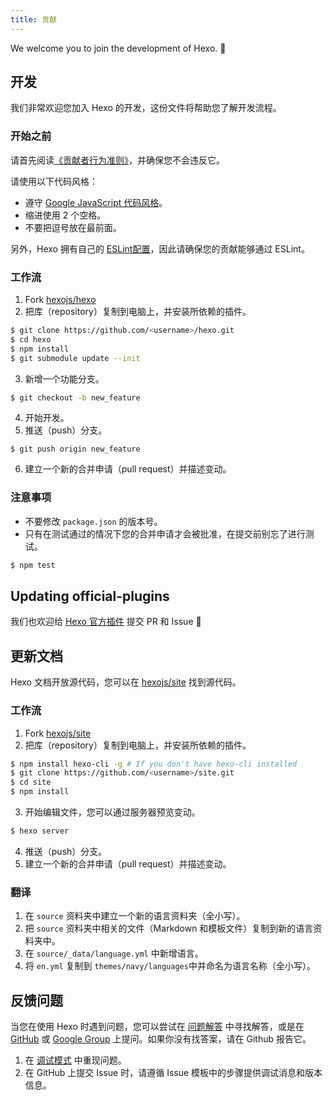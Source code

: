```yaml
---
title: 贡献
---
```


We welcome you to join the development of Hexo. 🤗

## 开发

我们非常欢迎您加入 Hexo 的开发，这份文件将帮助您了解开发流程。

### 开始之前

请首先阅读[《贡献者行为准则》]((https://github.com/hexojs/hexo/blob/master/CODE_OF_CONDUCT.md))，并确保您不会违反它。

请使用以下代码风格：

- 遵守 [Google JavaScript 代码风格](https://google.github.io/styleguide/jsguide.html)。
- 缩进使用 2 个空格。
- 不要把逗号放在最前面。

另外，Hexo 拥有自己的 [ESLint配置](https://github.com/hexojs/eslint-config-hexo)，因此请确保您的贡献能够通过 ESLint。

### 工作流

1. Fork [hexojs/hexo]
2. 把库（repository）复制到电脑上，并安装所依赖的插件。

``` bash
$ git clone https://github.com/<username>/hexo.git
$ cd hexo
$ npm install
$ git submodule update --init
```

3. 新增一个功能分支。

``` bash
$ git checkout -b new_feature
```

4. 开始开发。
5. 推送（push）分支。

```
$ git push origin new_feature
```

6. 建立一个新的合并申请（pull request）并描述变动。

### 注意事项

- 不要修改 `package.json` 的版本号。
- 只有在测试通过的情况下您的合并申请才会被批准，在提交前别忘了进行测试。

``` bash
$ npm test
```

## Updating official-plugins

我们也欢迎给 [Hexo 官方插件](https://github.com/hexojs) 提交 PR 和 Issue 🤗

## 更新文档

Hexo 文档开放源代码，您可以在 [hexojs/site] 找到源代码。

### 工作流

1. Fork [hexojs/site]
2. 把库（repository）复制到电脑上，并安装所依赖的插件。

``` bash
$ npm install hexo-cli -g # If you don't have hexo-cli installed
$ git clone https://github.com/<username>/site.git
$ cd site
$ npm install
```

3. 开始编辑文件，您可以通过服务器预览变动。

``` bash
$ hexo server
```

4. 推送（push）分支。
5. 建立一个新的合并申请（pull request）并描述变动。

### 翻译

1. 在 `source` 资料夹中建立一个新的语言资料夹（全小写）。
2. 把 `source` 资料夹中相关的文件（Markdown 和模板文件）复制到新的语言资料夹中。
3. 在 `source/_data/language.yml` 中新增语言。
4. 将 `en.yml` 复制到 `themes/navy/languages`中并命名为语言名称（全小写）。

## 反馈问题

当您在使用 Hexo 时遇到问题，您可以尝试在 [问题解答](troubleshooting.html) 中寻找解答，或是在 [GitHub](https://github.com/hexojs/hexo/issues) 或 [Google Group](https://groups.google.com/group/hexo) 上提问。如果你没有找答案，请在 Github 报告它。

1. 在 [调试模式](commands.html#调试模式) 中重现问题。
2. 在 GitHub 上提交 Issue 时，请遵循 Issue 模板中的步骤提供调试消息和版本信息。

[hexojs/hexo]: https://github.com/hexojs/hexo
[hexojs/site]: https://github.com/hexojs/site
